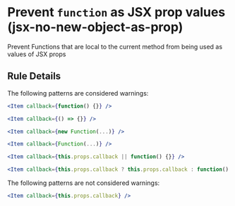 # Prevent `function` as JSX prop values (jsx-no-new-object-as-prop)

Prevent Functions that are local to the current method from being used as values of JSX props

## Rule Details

The following patterns are considered warnings:

```jsx
<Item callback={function() {}} />

<Item callback={() => {}} />

<Item callback={new Function(...)} />

<Item callback={Function(...)} />

<Item callback={this.props.callback || function() {}} />

<Item callback={this.props.callback ? this.props.callback : function() {}} />
```

The following patterns are not considered warnings:

```jsx
<Item callback={this.props.callback} />
```
